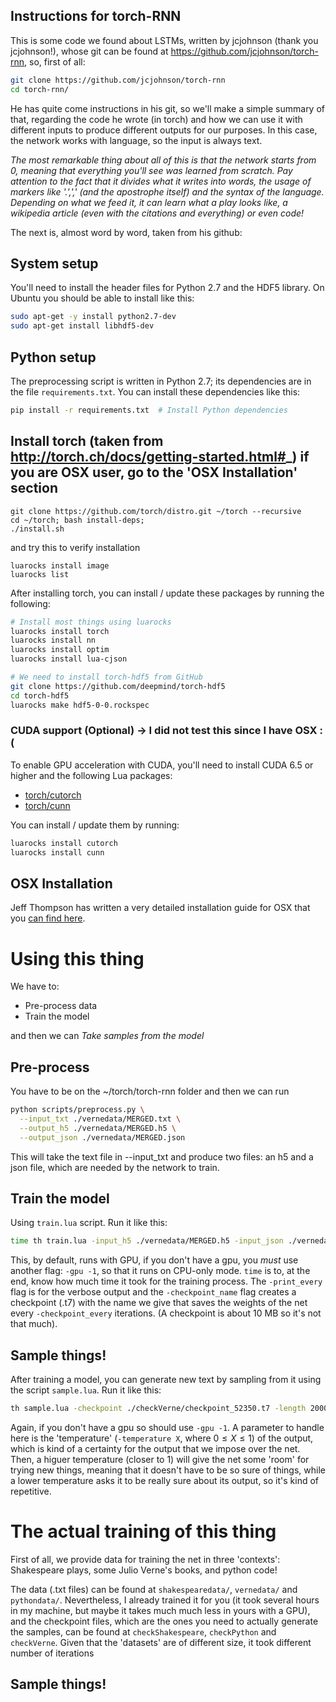 ## Instructions for torch-RNN
This is some code we found about LSTMs, written by jcjohnson (thank you jcjohnson!), whose git can be found at https://github.com/jcjohnson/torch-rnn, so, first of all:

```bash
git clone https://github.com/jcjohnson/torch-rnn
cd torch-rnn/
```

He has quite come instructions in his git, so we'll make a simple summary of that, regarding the code he wrote (in torch) and how we can use it with different inputs to produce different outputs for our purposes.
In this case, the network works with language, so the input is always text.

*The most remarkable thing about all of this is that the network starts from 0, meaning that everything you'll see was learned from scratch. Pay attention to the fact that it divides what it writes into words, the usage of markers like '.',',' (and the apostrophe itself) and the syntax of the language. Depending on what we feed it, it can learn what a play looks like, a wikipedia article (even with the citations and everything) or even code!*

The next is, almost word by word, taken from his github:
## System setup
You'll need to install the header files for Python 2.7 and the HDF5 library. On Ubuntu you should be able to install
like this:

```bash
sudo apt-get -y install python2.7-dev
sudo apt-get install libhdf5-dev
```

## Python setup
The preprocessing script is written in Python 2.7; its dependencies are in the file `requirements.txt`.
You can install these dependencies like this:

```bash
pip install -r requirements.txt  # Install Python dependencies
```

## Install torch (taken from http://torch.ch/docs/getting-started.html#_) if you are OSX user, go to the 'OSX Installation' section 
```
git clone https://github.com/torch/distro.git ~/torch --recursive
cd ~/torch; bash install-deps;
./install.sh
```

and try this to verify installation
```
luarocks install image
luarocks list
```

After installing torch, you can install / update these packages by running the following:

```bash
# Install most things using luarocks
luarocks install torch
luarocks install nn
luarocks install optim
luarocks install lua-cjson

# We need to install torch-hdf5 from GitHub
git clone https://github.com/deepmind/torch-hdf5
cd torch-hdf5
luarocks make hdf5-0-0.rockspec
```

### CUDA support (Optional) -> I did not test this since I have OSX :(
To enable GPU acceleration with CUDA, you'll need to install CUDA 6.5 or higher and the following Lua packages:
- [torch/cutorch](https://github.com/torch/cutorch)
- [torch/cunn](https://github.com/torch/cunn)

You can install / update them by running:

```bash
luarocks install cutorch
luarocks install cunn
```
## OSX Installation
Jeff Thompson has written a very detailed installation guide for OSX that you [can find here](http://www.jeffreythompson.org/blog/2016/03/25/torch-rnn-mac-install/).


# Using this thing
We have to:
* Pre-process data
* Train the model

and then we can *Take samples from the model*

## Pre-process
You have to be on the ~/torch/torch-rnn folder and then we can run
```bash
python scripts/preprocess.py \
  --input_txt ./vernedata/MERGED.txt \
  --output_h5 ./vernedata/MERGED.h5 \
  --output_json ./vernedata/MERGED.json
```
This will take the text file in --input_txt and produce two files: an h5 and a json file, which are needed by the network to train.

## Train the model
Using `train.lua` script. Run it like this:
```bash
time th train.lua -input_h5 ./vernedata/MERGED.h5 -input_json ./vernedata/MERGED.json -print_every 100 -checkpoint_name checkPython/BCVcheckpoint -checkpoint_every 200
```
This, by default, runs with GPU, if you don't have a gpu, you *must* use another flag: `-gpu -1`, so that it runs on CPU-only mode. `time` is to, at the end, know how much time it took for the training process. The `-print_every` flag is for the verbose output and the `-checkpoint_name` flag creates a checkpoint (.t7) with the name we give that saves the weights of the net every `-checkpoint_every` iterations. (A checkpoint is about 10 MB so it's not that much).

## Sample things!
After training a model, you can generate new text by sampling from it using the script `sample.lua`. Run it like this:

```bash
th sample.lua -checkpoint ./checkVerne/checkpoint_52350.t7 -length 2000
```
Again, if you don't have a gpu so should use `-gpu -1`. A parameter to handle here is the 'temperature' (`-temperature X`, where $0\leq X \leq 1$) of the output, which is kind of a certainty for the output that we impose over the net. Then, a higuer temperature (closer to 1) will give the net some 'room' for trying new things, meaning that it doesn't have to be so sure of things, while a lower temperature asks it to be really sure about its output, so it's kind of repetitive.  

# The actual training of this thing
First of all, we provide data for training the net in three 'contexts': Shakespeare plays, some Julio Verne's books, and python code! 

The data (.txt files) can be found at `shakespearedata/`, `vernedata/` and `pythondata/`. Nevertheless, I already trained it for you (it took several hours in my machine, but maybe it takes much much less in yours with a GPU), and the checkpoint files, which are the ones you need to actually generate the samples, can be found at `checkShakespeare`, `checkPython` and `checkVerne`. Given that the 'datasets' are of different size, it took different number of iterations

## Sample things!
